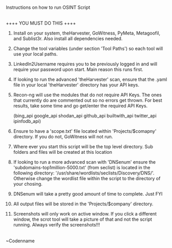 ######

Instructions on how to run OSINT Script


######

++++ YOU MUST DO THIS ++++ 

1. Install on your system, theHarvester, GoWitness, PyMeta, Metagoofil, and Sublist3r. Also install all dependencies needed.

2. Change the tool variables (under section 'Tool Paths') so each tool will use your local paths.

3. LinkedIn2Username requires you to be previously logged in and will require your password upon start. Main reason this runs first. 

4. If looking to run the advanced 'theHarvester' scan, ensure that the .yaml file in your local 'theHarvester' directory has your API keys.

5. Recon-ng will use the modules that do not require API Keys. The ones that currently do are commented out so no errors get thrown. For best results, take some time and go get/enter the required API Keys. 

      (bing_api google_api shodan_api github_api builtwith_api twitter_api ipinfodb_api)
 
6. Ensure to have a 'scope.txt' file located within 'Projects/$comapny' directory. If you do not, GoWitness will not run. 

7. Where ever you start this script will be the top level directory. Sub folders and files will be created at this location

8. If looking to run a more advanced scan with 'DNSenum' ensure the 'subdomains-top1million-5000.txt' (from seclist) is located in the following directory: '/usr/share/wordlists/seclists/Discovery/DNS/'. Otherwise change the wordlist file within the script to the directory of your chosing. 

9. DNSenum will take a pretty good amount of time to complete. Just FYI

10. All output files will be stored in the 'Projects/$company' directory.  

11. Screenshots will only work on active window. If you click a different window, the scrot tool will take a picture of that and not the script running.
      Always verify the screenshots!!!


######


   ~Codenname
